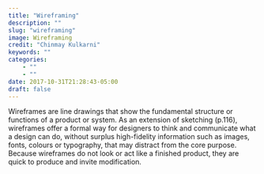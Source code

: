 ```yaml
---
title: "Wireframing"
description: ""
slug: "wireframing"
image: Wireframing
credit: "Chinmay Kulkarni"
keywords: ""
categories:
    - ""
    - ""
date: 2017-10-31T21:28:43-05:00
draft: false
---
```


Wireframes are line drawings that show the fundamental structure or functions of a product or system. As an extension of sketching (p.116), wireframes offer a formal way for designers to think and communicate what a design can do, without surplus high-fidelity information such as images, fonts, colours or typography, that may distract from the core purpose. Because wireframes do not look or act like a finished product, they are quick to produce and invite modification.
